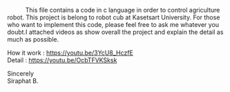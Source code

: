 &emsp;&emsp;&emsp;This file contains a code in c language in order to control agriculture robot. This project is belong to robot cub at Kasetsart University. For those who want to implement this code, please feel free to ask me whatever you doubt.I attached videos as show overall the project and explain the detail as much as possible.


How it work : https://youtu.be/3YcU8_HczfE<br />
Detail : https://youtu.be/OcbTFVKSksk<br />

Sincerely<br />
Siraphat B.
